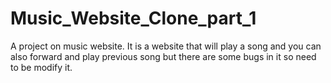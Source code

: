 # Music_Website_Clone_part_1
A project on music website. It is a website that will play a song and you can also forward and play previous song but there are some bugs in it so need to be modify it.
